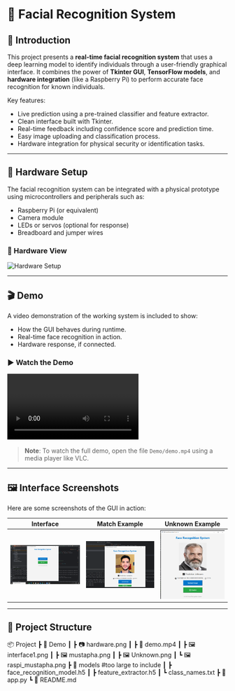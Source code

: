 # 🧠 Facial Recognition System

## 📌 Introduction

This project presents a **real-time facial recognition system** that uses a deep learning model to identify individuals through a user-friendly graphical interface. It combines the power of **Tkinter GUI**, **TensorFlow models**, and **hardware integration** (like a Raspberry Pi) to perform accurate face recognition for known individuals.

Key features:
- Live prediction using a pre-trained classifier and feature extractor.
- Clean interface built with Tkinter.
- Real-time feedback including confidence score and prediction time.
- Easy image uploading and classification process.
- Hardware integration for physical security or identification tasks.

---

## 🔧 Hardware Setup

The facial recognition system can be integrated with a physical prototype using microcontrollers and peripherals such as:
- Raspberry Pi (or equivalent)
- Camera module
- LEDs or servos (optional for response)
- Breadboard and jumper wires

### 📸 Hardware View

![Hardware Setup](./Demo/hardware.png)

---

## 🎬 Demo

A video demonstration of the working system is included to show:
- How the GUI behaves during runtime.
- Real-time face recognition in action.
- Hardware response, if connected.

### ▶️ Watch the Demo

![Demo Video](./Demo/demo.mp4)

> **Note**: To watch the full demo, open the file `Demo/demo.mp4` using a media player like VLC.

---

## 🖼 Interface Screenshots

Here are some screenshots of the GUI in action:

| Interface | Match Example | Unknown Example |
|----------|----------------|-----------------|
| ![Interface](./Demo/interface1.png) | ![Mustapha](./Demo/mustapha.png) | ![Unknown](./Demo/Unknown.png) |

---

## 📁 Project Structure

📦 Project
┣ 📂 Demo
┃ ┣ 📷 hardware.png
┃ ┣ 📼 demo.mp4
┃ ┣ 🖼 interface1.png
┃ ┣ 🖼 mustapha.png
┃ ┣ 🖼 Unknown.png
┃ ┗ 🖼 raspi_mustapha.png
┣ 📂 models #too large to include
┃ ┣ face_recognition_model.h5
┃ ┣ feature_extractor.h5
┃ ┗ class_names.txt
┣ 📄 app.py
┗ 📄 README.md
